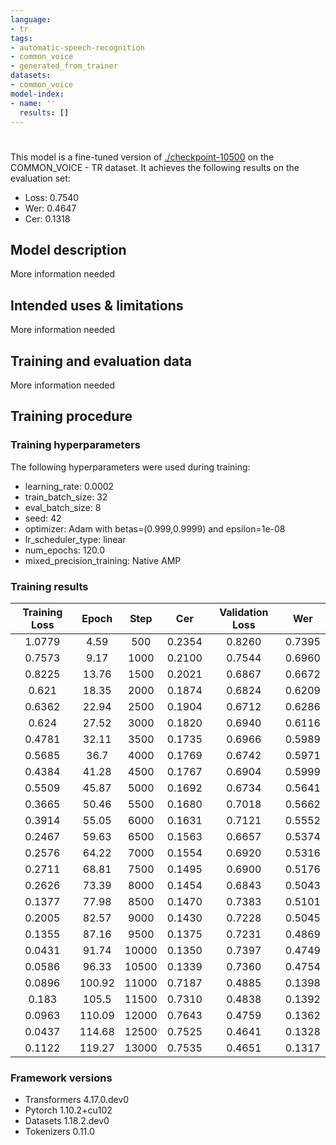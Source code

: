 ```yaml
---
language:
- tr
tags:
- automatic-speech-recognition
- common_voice
- generated_from_trainer
datasets:
- common_voice
model-index:
- name: ''
  results: []
---
```


<!-- This model card has been generated automatically according to the information the Trainer had access to. You
should probably proofread and complete it, then remove this comment. -->

# 

This model is a fine-tuned version of [./checkpoint-10500](https://huggingface.co/./checkpoint-10500) on the COMMON_VOICE - TR dataset.
It achieves the following results on the evaluation set:
- Loss: 0.7540
- Wer: 0.4647
- Cer: 0.1318

## Model description

More information needed

## Intended uses & limitations

More information needed

## Training and evaluation data

More information needed

## Training procedure

### Training hyperparameters

The following hyperparameters were used during training:
- learning_rate: 0.0002
- train_batch_size: 32
- eval_batch_size: 8
- seed: 42
- optimizer: Adam with betas=(0.999,0.9999) and epsilon=1e-08
- lr_scheduler_type: linear
- num_epochs: 120.0
- mixed_precision_training: Native AMP

### Training results

| Training Loss | Epoch  | Step  | Cer    | Validation Loss | Wer    |
|:-------------:|:------:|:-----:|:------:|:---------------:|:------:|
| 1.0779        | 4.59   | 500   | 0.2354 | 0.8260          | 0.7395 |
| 0.7573        | 9.17   | 1000  | 0.2100 | 0.7544          | 0.6960 |
| 0.8225        | 13.76  | 1500  | 0.2021 | 0.6867          | 0.6672 |
| 0.621         | 18.35  | 2000  | 0.1874 | 0.6824          | 0.6209 |
| 0.6362        | 22.94  | 2500  | 0.1904 | 0.6712          | 0.6286 |
| 0.624         | 27.52  | 3000  | 0.1820 | 0.6940          | 0.6116 |
| 0.4781        | 32.11  | 3500  | 0.1735 | 0.6966          | 0.5989 |
| 0.5685        | 36.7   | 4000  | 0.1769 | 0.6742          | 0.5971 |
| 0.4384        | 41.28  | 4500  | 0.1767 | 0.6904          | 0.5999 |
| 0.5509        | 45.87  | 5000  | 0.1692 | 0.6734          | 0.5641 |
| 0.3665        | 50.46  | 5500  | 0.1680 | 0.7018          | 0.5662 |
| 0.3914        | 55.05  | 6000  | 0.1631 | 0.7121          | 0.5552 |
| 0.2467        | 59.63  | 6500  | 0.1563 | 0.6657          | 0.5374 |
| 0.2576        | 64.22  | 7000  | 0.1554 | 0.6920          | 0.5316 |
| 0.2711        | 68.81  | 7500  | 0.1495 | 0.6900          | 0.5176 |
| 0.2626        | 73.39  | 8000  | 0.1454 | 0.6843          | 0.5043 |
| 0.1377        | 77.98  | 8500  | 0.1470 | 0.7383          | 0.5101 |
| 0.2005        | 82.57  | 9000  | 0.1430 | 0.7228          | 0.5045 |
| 0.1355        | 87.16  | 9500  | 0.1375 | 0.7231          | 0.4869 |
| 0.0431        | 91.74  | 10000 | 0.1350 | 0.7397          | 0.4749 |
| 0.0586        | 96.33  | 10500 | 0.1339 | 0.7360          | 0.4754 |
| 0.0896        | 100.92 | 11000 | 0.7187 | 0.4885          | 0.1398 |
| 0.183         | 105.5  | 11500 | 0.7310 | 0.4838          | 0.1392 |
| 0.0963        | 110.09 | 12000 | 0.7643 | 0.4759          | 0.1362 |
| 0.0437        | 114.68 | 12500 | 0.7525 | 0.4641          | 0.1328 |
| 0.1122        | 119.27 | 13000 | 0.7535 | 0.4651          | 0.1317 |


### Framework versions

- Transformers 4.17.0.dev0
- Pytorch 1.10.2+cu102
- Datasets 1.18.2.dev0
- Tokenizers 0.11.0
